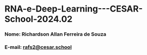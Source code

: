 # RNA-e-Deep-Learning---CESAR-School-2024.02

### Nome: Richardson Allan Ferreira de Souza
### E-mail: rafs2@cesar.school
